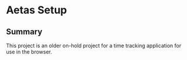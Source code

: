 # Aetas Setup

## Summary

This project is an older on-hold project for a time tracking application for use in the browser.